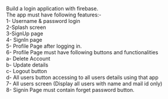 Build a login application with firebase.<br>
The app must have following features:-<br>
1- Username & password login<br>
2-Splash screen<br>
3-SignUp page<br>
4- SignIn page<br>
5- Profile Page after logging in.<br>
6- Profile Page must have following buttons and functionalities<br>
 a- Delete Account<br>
 b- Update details<br>
 c- Logout button<br>
 d- All users button accessing to all users details using that app<br>
7- All users screen (Display all users with name and mail id only)<br>
8- Signin Page must contain forget password button.<br>

